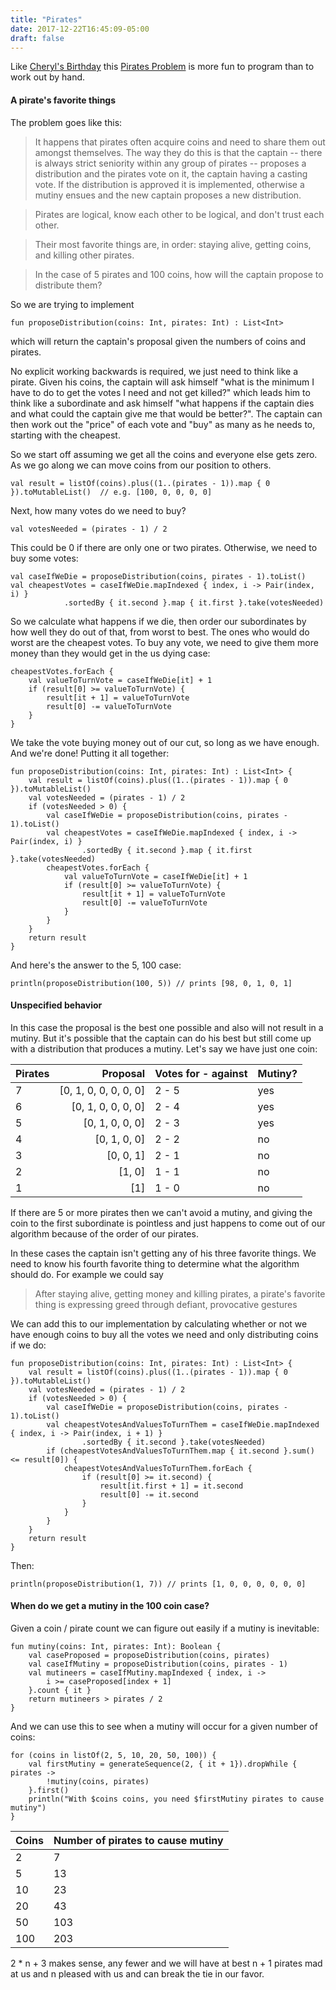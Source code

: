 ```yaml
---
title: "Pirates"
date: 2017-12-22T16:45:09-05:00
draft: false
---
```


Like [Cheryl's Birthday](https://snakey1980.github.io/posts/cheryl/) this [Pirates Problem](https://en.wikipedia.org/wiki/Pirate_game) is more fun to program than to work out by hand.  

#### A pirate's favorite things

The problem goes like this: 

> It happens that pirates often acquire coins and need to share them out amongst themselves.  The way they do this is that the captain -- there is always strict seniority within any group of pirates -- proposes a distribution and the pirates vote on it, the captain having a casting vote.  If the distribution is approved it is implemented, otherwise a mutiny ensues and the new captain proposes a new distribution.  

> Pirates are logical, know each other to be logical, and don't trust each other.

> Their most favorite things are, in order: staying alive, getting coins, and killing other pirates.

> In the case of 5 pirates and 100 coins, how will the captain propose to distribute them?

So we are trying to implement

    fun proposeDistribution(coins: Int, pirates: Int) : List<Int>

which will return the captain's proposal given the numbers of coins and pirates. 

No explicit working backwards is required, we just need to think like a pirate.  Given his coins, the captain will ask himself "what is the minimum I have to do to get the votes I need and not get killed?" which leads him to think like a subordinate and ask himself "what happens if the captain dies and what could the captain give me that would be better?".  The captain can then work out the "price" of each vote and "buy" as many as he needs to, starting with the cheapest.

So we start off assuming we get all the coins and everyone else gets zero.  As we go along we can move coins from our position to others.

    val result = listOf(coins).plus((1..(pirates - 1)).map { 0 }).toMutableList()  // e.g. [100, 0, 0, 0, 0]
    
Next, how many votes do we need to buy?

    val votesNeeded = (pirates - 1) / 2
    
This could be 0 if there are only one or two pirates.  Otherwise, we need to buy some votes:

    val caseIfWeDie = proposeDistribution(coins, pirates - 1).toList()
    val cheapestVotes = caseIfWeDie.mapIndexed { index, i -> Pair(index, i) }
                .sortedBy { it.second }.map { it.first }.take(votesNeeded)
    
So we calculate what happens if we die, then order our subordinates by how well they do out of that, from worst to best.  The ones who would do worst are the cheapest votes.  To buy any vote, we need to give them more money than they would get in the us dying case:

    cheapestVotes.forEach {
        val valueToTurnVote = caseIfWeDie[it] + 1
        if (result[0] >= valueToTurnVote) {
            result[it + 1] = valueToTurnVote
            result[0] -= valueToTurnVote
        }
    }    
    
We take the vote buying money out of our cut, so long as we have enough.  And we're done!  Putting it all together:

    fun proposeDistribution(coins: Int, pirates: Int) : List<Int> {
        val result = listOf(coins).plus((1..(pirates - 1)).map { 0 }).toMutableList()
        val votesNeeded = (pirates - 1) / 2
        if (votesNeeded > 0) {
            val caseIfWeDie = proposeDistribution(coins, pirates - 1).toList()
            val cheapestVotes = caseIfWeDie.mapIndexed { index, i -> Pair(index, i) }
                    .sortedBy { it.second }.map { it.first }.take(votesNeeded)
            cheapestVotes.forEach {
                val valueToTurnVote = caseIfWeDie[it] + 1
                if (result[0] >= valueToTurnVote) {
                    result[it + 1] = valueToTurnVote
                    result[0] -= valueToTurnVote
                }
            }
        }
        return result
    }
    
And here's the answer to the 5, 100 case:

    println(proposeDistribution(100, 5)) // prints [98, 0, 1, 0, 1]
    
#### Unspecified behavior    
    
In this case the proposal is the best one possible and also will not result in a mutiny.  But it's possible that the captain can do his best but still come up with a distribution that produces a mutiny.  Let's say we have just one coin:

<table>
<thead>
<tr>
<th>Pirates</th>
<th style="text-align:right">Proposal</th>
<th>Votes for - against</th>
<th>Mutiny?</th>
</tr>
</thead>

<tbody>

<tr>
<td>7</td>
<td style="text-align:right">[0, 1, 0, 0, 0, 0, 0]</td>
<td>2 - 5</td>
<td>yes</td>
</tr>

<tr>
<td>6</td>
<td style="text-align:right">[0, 1, 0, 0, 0, 0]</td>
<td>2 - 4</td>
<td>yes</td>
</tr>

<tr>
<td>5</td>
<td style="text-align:right">[0, 1, 0, 0, 0]</td>
<td>2 - 3</td>
<td>yes</td>
</tr>

<tr>
<td>4</td>
<td style="text-align:right">[0, 1, 0, 0]</td>
<td>2 - 2</td>
<td>no</td>
</tr>

<tr>
<td>3</td>
<td style="text-align:right">[0, 0, 1]</td>
<td>2 - 1</td>
<td>no</td>
</tr>

<tr>
<td>2</td>
<td style="text-align:right">[1, 0]</td>
<td>1 - 1</td>
<td>no</td>
</tr>

<tr>
<td>1</td>
<td style="text-align:right">[1]</td>
<td>1 - 0</td>
<td>no</td>
</tr>
</tbody>
</table>

If there are 5 or more pirates then we can't avoid a mutiny, and giving the coin to the first subordinate is pointless and just happens to come out of our algorithm because of the order of our pirates.

In these cases the captain isn't getting any of his three favorite things.  We need to know his fourth favorite thing to determine what the algorithm should do.  For example we could say

> After staying alive, getting money and killing pirates, a pirate's favorite thing is expressing greed through defiant, provocative gestures

We can add this to our implementation by calculating whether or not we have enough coins to buy all the votes we need and only distributing coins if we do:

    fun proposeDistribution(coins: Int, pirates: Int) : List<Int> {
        val result = listOf(coins).plus((1..(pirates - 1)).map { 0 }).toMutableList()
        val votesNeeded = (pirates - 1) / 2
        if (votesNeeded > 0) {
            val caseIfWeDie = proposeDistribution(coins, pirates - 1).toList()
            val cheapestVotesAndValuesToTurnThem = caseIfWeDie.mapIndexed { index, i -> Pair(index, i + 1) }
                    .sortedBy { it.second }.take(votesNeeded)
            if (cheapestVotesAndValuesToTurnThem.map { it.second }.sum() <= result[0]) {
                cheapestVotesAndValuesToTurnThem.forEach {
                    if (result[0] >= it.second) {
                        result[it.first + 1] = it.second
                        result[0] -= it.second
                    }
                }
            }
        }
        return result
    }
    
Then:

    println(proposeDistribution(1, 7)) // prints [1, 0, 0, 0, 0, 0, 0]
    
#### When do we get a mutiny in the 100 coin case?    
    
Given a coin / pirate count we can figure out easily if a mutiny is inevitable:

    fun mutiny(coins: Int, pirates: Int): Boolean {
        val caseProposed = proposeDistribution(coins, pirates)
        val caseIfMutiny = proposeDistribution(coins, pirates - 1)
        val mutineers = caseIfMutiny.mapIndexed { index, i ->
            i >= caseProposed[index + 1]
        }.count { it }
        return mutineers > pirates / 2
    }
    
And we can use this to see when a mutiny will occur for a given number of coins:

    for (coins in listOf(2, 5, 10, 20, 50, 100)) {
        val firstMutiny = generateSequence(2, { it + 1}).dropWhile { pirates ->
            !mutiny(coins, pirates)
        }.first()
        println("With $coins coins, you need $firstMutiny pirates to cause mutiny")
    }
    
Coins    |   Number of pirates to cause mutiny
---------|------------------------------------
2        | 7
5        | 13
10       | 23
20       | 43
50       | 103
100      | 203

2 * n + 3 makes sense, any fewer and we will have at best n + 1 pirates mad at us and n pleased with us and can break the tie in our favor.
